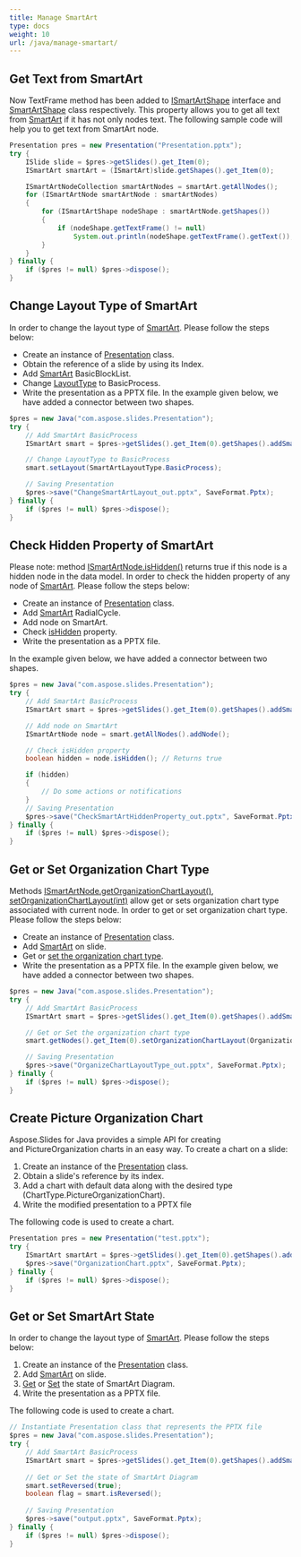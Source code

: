 ```yaml
---
title: Manage SmartArt
type: docs
weight: 10
url: /java/manage-smartart/
---
```


## **Get Text from SmartArt**
Now TextFrame method has been added to [ISmartArtShape](https://apireference.aspose.com/slides/java/com.aspose.slides/ISmartArtShape) interface and [SmartArtShape](https://apireference.aspose.com/slides/java/com.aspose.slides/SmartArtShape) class respectively. This property allows you to get all text from [SmartArt](https://apireference.aspose.com/slides/java/com.aspose.slides/SmartArt) if it has not only nodes text. The following sample code will help you to get text from SmartArt node.

```java
Presentation pres = new Presentation("Presentation.pptx");
try {
    ISlide slide = $pres->getSlides().get_Item(0);
    ISmartArt smartArt = (ISmartArt)slide.getShapes().get_Item(0);

    ISmartArtNodeCollection smartArtNodes = smartArt.getAllNodes();
    for (ISmartArtNode smartArtNode : smartArtNodes)
    {
        for (ISmartArtShape nodeShape : smartArtNode.getShapes())
        {
            if (nodeShape.getTextFrame() != null)
                System.out.println(nodeShape.getTextFrame().getText());
        }
    }
} finally {
    if ($pres != null) $pres->dispose();
}
```

## **Change Layout Type of SmartArt**
In order to change the layout type of [SmartArt](https://apireference.aspose.com/slides/java/com.aspose.slides/SmartArt). Please follow the steps below:

- Create an instance of [Presentation](https://apireference.aspose.com/slides/java/com.aspose.slides/Presentation) class.
- Obtain the reference of a slide by using its Index.
- Add [SmartArt](https://apireference.aspose.com/slides/java/com.aspose.slides/IShapeCollection#addSmartArt-float-float-float-float-int-) BasicBlockList.
- Change [LayoutType](https://apireference.aspose.com/slides/java/com.aspose.slides/ISmartArt#setLayout-int-) to BasicProcess.
- Write the presentation as a PPTX file.
  In the example given below, we have added a connector between two shapes.

```java
$pres = new Java("com.aspose.slides.Presentation");
try {
    // Add SmartArt BasicProcess
    ISmartArt smart = $pres->getSlides().get_Item(0).getShapes().addSmartArt(10, 10, 400, 300, SmartArtLayoutType.BasicBlockList);

    // Change LayoutType to BasicProcess
    smart.setLayout(SmartArtLayoutType.BasicProcess);

    // Saving Presentation
    $pres->save("ChangeSmartArtLayout_out.pptx", SaveFormat.Pptx);
} finally {
    if ($pres != null) $pres->dispose();
}
```

## **Check Hidden Property of SmartArt**
Please note: method [ISmartArtNode.isHidden()]((https://apireference.aspose.com/slides/java/com.aspose.slides/ISmartArtNode#isHidden--)) returns true if this node is a hidden node in the data model. In order to check the hidden property of any node of [SmartArt](https://apireference.aspose.com/slides/java/com.aspose.slides/SmartArt). Please follow the steps below:

- Create an instance of [Presentation](https://apireference.aspose.com/slides/java/com.aspose.slides/Presentation) class.
- Add [SmartArt](https://apireference.aspose.com/slides/java/com.aspose.slides/IShapeCollection#addSmartArt-float-float-float-float-int-) RadialCycle.
- Add node on SmartArt.
- Check [isHidden](https://apireference.aspose.com/slides/java/com.aspose.slides/ISmartArtNode#isHidden--) property.
- Write the presentation as a PPTX file.

In the example given below, we have added a connector between two shapes.

```java
$pres = new Java("com.aspose.slides.Presentation");
try {
    // Add SmartArt BasicProcess 
    ISmartArt smart = $pres->getSlides().get_Item(0).getShapes().addSmartArt(10, 10, 400, 300, SmartArtLayoutType.RadialCycle);

    // Add node on SmartArt 
    ISmartArtNode node = smart.getAllNodes().addNode();

    // Check isHidden property
    boolean hidden = node.isHidden(); // Returns true

    if (hidden)
    {
        // Do some actions or notifications
    }
    // Saving Presentation
    $pres->save("CheckSmartArtHiddenProperty_out.pptx", SaveFormat.Pptx);
} finally {
    if ($pres != null) $pres->dispose();
}
```

## **Get or Set Organization Chart Type**
Methods [ISmartArtNode.getOrganizationChartLayout()](https://apireference.aspose.com/slides/java/com.aspose.slides/ISmartArtNode#getOrganizationChartLayout--), [setOrganizationChartLayout(int)](https://apireference.aspose.com/slides/java/com.aspose.slides/ISmartArtNode#setOrganizationChartLayout-int-) allow get or sets organization chart type associated with current node. In order to get or set organization chart type. Please follow the steps below:

- Create an instance of [Presentation](https://apireference.aspose.com/slides/java/com.aspose.slides/Presentation) class.
- Add [SmartArt](https://apireference.aspose.com/slides/java/com.aspose.slides/IShapeCollection#addSmartArt-float-float-float-float-int-) on slide.
- Get or [set the organization chart type](https://apireference.aspose.com/slides/java/com.aspose.slides/ISmartArtNode#setOrganizationChartLayout-int-).
- Write the presentation as a PPTX file.
  In the example given below, we have added a connector between two shapes.

```java
$pres = new Java("com.aspose.slides.Presentation");
try {
    // Add SmartArt BasicProcess
    ISmartArt smart = $pres->getSlides().get_Item(0).getShapes().addSmartArt(10, 10, 400, 300, SmartArtLayoutType.OrganizationChart);

    // Get or Set the organization chart type
    smart.getNodes().get_Item(0).setOrganizationChartLayout(OrganizationChartLayoutType.LeftHanging);

    // Saving Presentation
    $pres->save("OrganizeChartLayoutType_out.pptx", SaveFormat.Pptx);
} finally {
    if ($pres != null) $pres->dispose();
}
```

## **Create Picture Organization Chart**
Aspose.Slides for Java provides a simple API for creating and PictureOrganization charts in an easy way. To create a chart on a slide:

1. Create an instance of the [Presentation](https://apireference.aspose.com/slides/java/com.aspose.slides/Presentation) class.
1. Obtain a slide's reference by its index.
1. Add a chart with default data along with the desired type (ChartType.PictureOrganizationChart).
1. Write the modified presentation to a PPTX file

The following code is used to create a chart.

```java
Presentation pres = new Presentation("test.pptx");
try {
    ISmartArt smartArt = $pres->getSlides().get_Item(0).getShapes().addSmartArt(0, 0, 400, 400, SmartArtLayoutType.PictureOrganizationChart);
    $pres->save("OrganizationChart.pptx", SaveFormat.Pptx);
} finally {
    if ($pres != null) $pres->dispose();
}
```

## **Get or Set SmartArt State**
In order to change the layout type of [SmartArt](https://apireference.aspose.com/slides/java/com.aspose.slides/SmartArt). Please follow the steps below:

1. Create an instance of the [Presentation](https://apireference.aspose.com/slides/java/com.aspose.slides/Presentation) class.
1. Add [SmartArt](https://apireference.aspose.com/slides/java/com.aspose.slides/IShapeCollection#addSmartArt-float-float-float-float-int-) on slide.
1. [Get](https://apireference.aspose.com/slides/java/com.aspose.slides/ISmartArt#isReversed--) or [Set](https://apireference.aspose.com/slides/java/com.aspose.slides/ISmartArt#setReversed-boolean-) the state of SmartArt Diagram.
1. Write the presentation as a PPTX file.

The following code is used to create a chart.

```java
// Instantiate Presentation class that represents the PPTX file
$pres = new Java("com.aspose.slides.Presentation");
try {
    // Add SmartArt BasicProcess
    ISmartArt smart = $pres->getSlides().get_Item(0).getShapes().addSmartArt(10, 10, 400, 300, SmartArtLayoutType.BasicProcess);
    
    // Get or Set the state of SmartArt Diagram
    smart.setReversed(true);
    boolean flag = smart.isReversed();
    
    // Saving Presentation
    $pres->save("output.pptx", SaveFormat.Pptx);
} finally {
    if ($pres != null) $pres->dispose();
}
```


